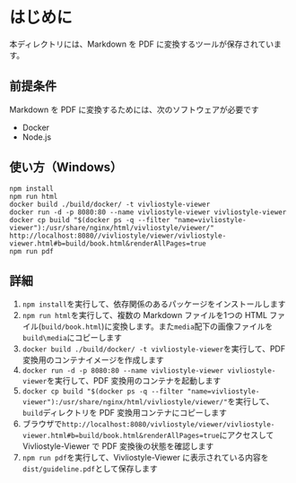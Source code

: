 # はじめに

本ディレクトリには、Markdown を PDF に変換するツールが保存されています。

## 前提条件

Markdown を PDF に変換するためには、次のソフトウェアが必要です

- Docker
- Node.js

## 使い方（Windows）

```
npm install
npm run html
docker build ./build/docker/ -t vivliostyle-viewer
docker run -d -p 8080:80 --name vivliostyle-viewer vivliostyle-viewer
docker cp build "$(docker ps -q --filter "name=vivliostyle-viewer"):/usr/share/nginx/html/vivliostyle/viewer/"
http://localhost:8080//vivliostyle/viewer/vivliostyle-viewer.html#b=build/book.html&renderAllPages=true
npm run pdf
```

## 詳細

1. `npm install`を実行して、依存関係のあるパッケージをインストールします
2. `npm run html`を実行して、複数の Markdown ファイルを1つの HTML ファイル(`build/book.html`)に変換します。また`media`配下の画像ファイルを`build\media`にコピーします
3. `docker build ./build/docker/ -t vivliostyle-viewer`を実行して、PDF 変換用のコンテナイメージを作成します
4. `docker run -d -p 8080:80 --name vivliostyle-viewer vivliostyle-viewer`を実行して、PDF 変換用のコンテナを起動します
5. `docker cp build "$(docker ps -q --filter "name=vivliostyle-viewer"):/usr/share/nginx/html/vivliostyle/viewer/"`を実行して、`build`ディレクトリを PDF 変換用コンテナにコピーします
6. ブラウザで`http://localhost:8080/vivliostyle/viewer/vivliostyle-viewer.html#b=build/book.html&renderAllPages=true`にアクセスして Vivliostyle-Viewer で PDF 変換後の状態を確認します
7. `npm run pdf`を実行して、Vivliostyle-Viewer に表示されている内容を`dist/guideline.pdf`として保存します